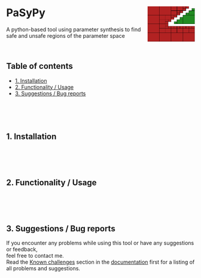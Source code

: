 # PaSyPy <img align="right" width="25%" height="25%" src="Documentation/images/PaSyPy_logo.png" />
A python-based tool using parameter synthesis to find safe and unsafe regions of the parameter space

<br/>

## Table of contents
- [1. Installation](#1-Installation)
- [2. Functionality / Usage](#2-Functionality--Usage)
- [3. Suggestions / Bug reports](#3-Suggestions--Bug-reports)

<br/> <br/> <br/>

## 1. Installation

<br/> <br/> <br/>

## 2. Functionality / Usage

<br/> <br/> <br/>

## 3. Suggestions / Bug reports
If you encounter any problems while using this tool or have any suggestions or feedback, \
feel free to contact me. \
Read the [Known challenges](Documentation/README.md/#3-Known-challenges) section in the [documentation](Documentation/README.md) first for a listing of all problems and suggestions.

